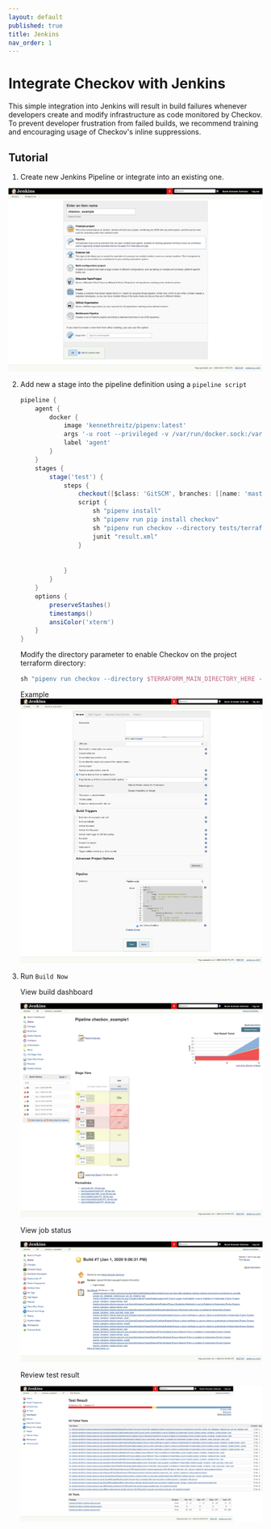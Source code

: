 ```yaml
---
layout: default
published: true
title: Jenkins
nav_order: 1
---
```


# Integrate Checkov with Jenkins

This simple integration into Jenkins will result in build failures whenever developers create and modify infrastructure as code monitored by Checkov. To prevent developer frustration from failed builds, we recommend training and encouraging usage of Checkov's inline suppressions.

## Tutorial

1. Create new Jenkins Pipeline or integrate into an existing one.

![](jenkins_new_pipeline.png)

2. Add new a stage into the pipeline definition using a `pipeline script`

   ```groovy
   pipeline {
       agent {
           docker {
               image 'kennethreitz/pipenv:latest'
               args '-u root --privileged -v /var/run/docker.sock:/var/run/docker.sock'
               label 'agent'
           }
       }
       stages {
           stage('test') {
               steps {
                   checkout([$class: 'GitSCM', branches: [[name: 'master']], doGenerateSubmoduleConfigurations: false, extensions: [], submoduleCfg: [], userRemoteConfigs: [[credentialsId: 'github', url: 'git@github.com:bridgecrewio/checkov.git']]])
                   script {
                       sh "pipenv install"
                       sh "pipenv run pip install checkov"
                       sh "pipenv run checkov --directory tests/terraform/runner/resources/example -o junitxml > result.xml || true"
                       junit "result.xml"
                   }


               }
           }
       }
       options {
           preserveStashes()
           timestamps()
           ansiColor('xterm')
       }
   }
   ```



   Modify the directory parameter to enable Checkov on the project terraform directory:

   ```groovy
   sh "pipenv run checkov --directory $TERRAFORM_MAIN_DIRECTORY_HERE -o junitxml > result.xml || true"
   ```



   Example
   ![](jenkins_pipeline_definition.png)



3. Run `Build Now`



   View build dashboard

   ![](jenkins_all_jobs.png)



   View job status

   ![](jenkins_failed_job.png)



   Review test result

   ![](jenkins_test_results.png)
